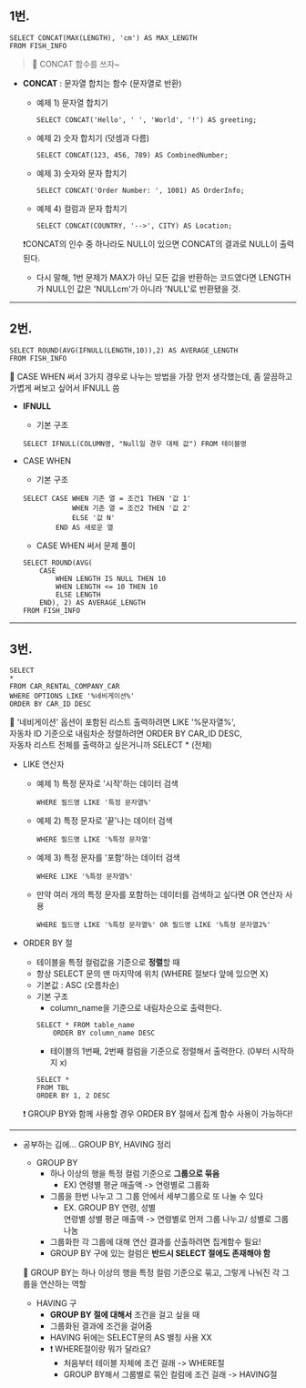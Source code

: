 ## 1번.
```
SELECT CONCAT(MAX(LENGTH), 'cm') AS MAX_LENGTH
FROM FISH_INFO
```

> 🐹 CONCAT 함수를 쓰자~<br/>

- **CONCAT** : 문자열 합치는 함수 (문자열로 반환)
    - 예제 1) 문자열 합치기
        ```
        SELECT CONCAT('Hello', ' ', 'World', '!') AS greeting;
        ```
    - 예제 2) 숫자 합치기 (덧셈과 다름)
        ```
        SELECT CONCAT(123, 456, 789) AS CombinedNumber;
        ```
    - 예제 3) 숫자와 문자 합치기
        ```
        SELECT CONCAT('Order Number: ', 1001) AS OrderInfo;
        ```

    - 예제 4) 컬럼과 문자 합치기
        ```
        SELECT CONCAT(COUNTRY, '-->', CITY) AS Location;
        ```

    ❗CONCAT의 인수 중 하나라도 NULL이 있으면 CONCAT의 결과로 NULL이 출력된다. 
    - 다시 말해, 1번 문제가 MAX가 아닌 모든 값을 반환하는 코드였다면 LENGTH가 NULL인 값은 'NULLcm'가 아니라 'NULL'로 반환됐을 것.

----------------------------

## 2번.
```
SELECT ROUND(AVG(IFNULL(LENGTH,10)),2) AS AVERAGE_LENGTH
FROM FISH_INFO
```

🐹 CASE WHEN 써서 3가지 경우로 나누는 방법을 가장 먼저 생각했는데, 좀 깔끔하고 가볍게 써보고 싶어서 IFNULL 씀

- **IFNULL**
    - 기본 구조
    ```
    SELECT IFNULL(COLUMN명, "Null일 경우 대체 값") FROM 테이블명
    ```

- CASE WHEN
    - 기본 구조
    ```
    SELECT CASE WHEN 기존 열 = 조건1 THEN '값 1'
                WHEN 기존 열 = 조건2 THEN '값 2'
                ELSE '값 N'
            END AS 새로운 열
    ```

    - CASE WHEN 써서 문제 풀이
    ```
    SELECT ROUND(AVG(
        CASE
            WHEN LENGTH IS NULL THEN 10
            WHEN LENGTH <= 10 THEN 10
            ELSE LENGTH
        END), 2) AS AVERAGE_LENGTH
    FROM FISH_INFO
    ```

----------------------------

## 3번.
```
SELECT
*
FROM CAR_RENTAL_COMPANY_CAR
WHERE OPTIONS LIKE '%네비게이션%'
ORDER BY CAR_ID DESC
```

🐹 '네비게이션' 옵션이 포함된 리스트 출력하려면 LIKE '%문자열%', <br/>
자동차 ID 기준으로 내림차순 정렬하려면 ORDER BY CAR_ID DESC, <br/>
자동차 리스트 전체를 출력하고 싶은거니까 SELECT * (전체)

- LIKE 연산자
    - 예제 1) 특정 문자로 '시작'하는 데이터 검색
        ```
        WHERE 필드명 LIKE '특정 문자열%'
        ```
    - 예제 2) 특정 문자로 '끝'나는 데이터 검색
        ```
        WHERE 필드명 LIKE '%특정 문자열'
        ```
    - 예제 3) 특정 문자를 '포함'하는 데이터 검색
        ```
        WHERE LIKE '%특정 문자열%'
        ```
    - 만약 여러 개의 특정 문자를 포함하는 데이터를 검색하고 싶다면 OR 연산자 사용
        ```
        WHERE 필드명 LIKE '%특정 문자열%' OR 필드명 LIKE '%특정 문자열2%'
        ```

- ORDER BY 절
    - 테이블을 특정 컬럼값을 기준으로 **정렬**할 때 
    - 항상 SELECT 문의 맨 마지막에 위치 (WHERE 절보다 앞에 있으면 X)
    - 기본값 : ASC (오름차순)
    - 기본 구조
        - column_name을 기준으로 내림차순으로 출력한다.
        ```
        SELECT * FROM table_name
            ORDER BY column_name DESC
        ```
        - 테이블의 1번째, 2번째 컬럼을 기준으로 정렬해서 출력한다. (0부터 시작하지 x)
        ```
        SELECT *
        FROM TBL
        ORDER BY 1, 2 DESC
        ```

    ❗ GROUP BY와 함께 사용할 경우 ORDER BY 절에서 집계 함수 사용이 가능하다!

---------------

- 공부하는 김에... GROUP BY, HAVING 정리
    - GROUP BY
        - 하나 이상의 행을 특정 컬럼 기준으로 **그룹으로 묶음**
            - EX) 연령별 평균 매출액 -> 연령별로 그룹화
        - 그룹을 한번 나누고 그 그룹 안에서 세부그룹으로 또 나눌 수 있다
            - EX. GROUP BY 연령, 성별<br/>
            연령별 성별 평균 매출액 -> 연령별로 먼저 그룹 나누고/ 성별로 그룹 나눔
        - 그룹화한 각 그룹에 대해 연산 결과를 산출하려면 집계함수 필요! 
        - GROUP BY 구에 있는 컬럼은 **반드시 SELECT 절에도 존재해야 함**

    🐹 GROUP BY는 하나 이상의 행을 특정 컬럼 기준으로 묶고, 그렇게 나눠진 각 그룹을 연산하는 역할

    - HAVING 구
        - **GROUP BY 절에 대해서** 조건을 걸고 싶을 때 
        - 그룹화된 결과에 조건을 걸어줌
        - HAVING 뒤에는 SELECT문의 AS 별칭 사용 XX
        - ❗ WHERE절이랑 뭐가 달라요?
            - 처음부터 테이블 자체에 조건 걸래 -> WHERE절
            - GROUP BY해서 그룹별로 묶인 컬럼에 조건 걸래 -> HAVING절